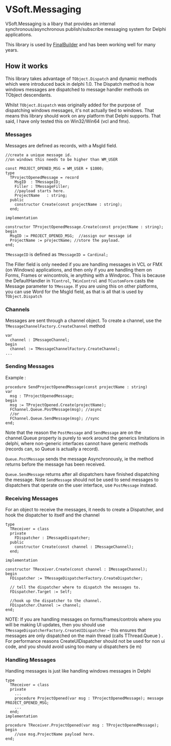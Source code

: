 # VSoft.Messaging

VSoft.Messaging is a libary that provides an internal synchronous/asynchronous publish/subscribe messaging system for Delphi applications.

This library is used by [FinalBuilder](https://www.finalbuilder.com/finalbuilder) and has been working well for many years.

## How it works

This library takes advantage of `TObject.Dispatch` and dynamic methods which were introduced back in delphi 1.0. The Dispatch method is how windows messages are dispatched to message handler methods on TObject descendants. 

Whilst `TObject.Dispatch` was originally added for the purpose of dispatching windows messages, it's not actually tied to windows. That means this library should work on any platform that Delphi supports. That said, I have only tested this on Win32/Win64 (vcl and fmx).

### Messages

Messages are defined as records, with a MsgId field.

````delphi
//create a unique message id.
//on windows this needs to be higher than WM_USER

const PROJECT_OPENED_MSG = WM_USER + $1000;
type
  TProjectOpenedMessage = record
    MsgID  : TMessageID;
    Filler : TMessageFiller;
    //payload starts here.
    ProjectName   : string;
  public
    constructor Create(const projectName : string);
  end;

implementation

constructor TProjectOpenedMessage.Create(const projectName : string);
begin
  MsgID := PROJECT_OPENED_MSG;  //assign our message id
  ProjectName := projectName; //store the payload.
end;

````  

`TMessageID` is defined as `TMessageID = Cardinal;`



The Filler field is only needed if you are handling messages in VCL or FMX (on Windows) applications, and then only if you are handling them on Forms, Frames or wincontrols, ie anything with a Windproc. This is because the DefaultHandler in `TControl`, `TWinControl` and `TCustomForm` casts the Message parameter to `TMessage`. If you are using this on other platforms, you can use Word for the MsgId field, as that is all that is used by `TObject.Dispatch`

### Channels

Messages are sent through a channel object. To create a channel, use the `TMessageChannelFactory.CreateChannel` method

````delphi
var
  channel : IMessageChannel;
begin
  channel := TMessageChannelFactory.CreateChannel;
...
````

### Sending Messages

Example :

````delphi
procedure SendProjectOpenedMessage(const projectName : string)
var
  msg : TProjectOpenedMessage;
begin
  msg := TProjectOpened.Create(projectName);
  FChannel.Queue.PostMessage(msg); //async
  //or
  FChannel.Queue.SendMessage(msg); //sync
end;
````

Note that the reason the `PostMessage` and `SendMessage` are on the channel.Queue property is purely to work around the generics limitations in delphi, where non-generic interfaces cannot have generic methods (records can, so Queue is actually a record).

`Queue.PostMessage` sends the message Asynchronously, ie the method returns before the message has been received.

`Queue.SendMessage` returns after all dispatchers have finished dispatching the message. Note `SendMessage` should not be used to send messages to dispatchers that operate on the user interface, use `PostMessage` instead.  

### Receiving Messages

For an object to receive the messages, it needs to create a Dispatcher, and hook the dispatcher to itself and the channel

````delphi
type
  TReceiver = class
  private
    FDispatcher : IMessageDispatcher;
  public
    constructor Create(const channel : IMessageChannel);
  end;

implementation

constructor TReceiver.Create(const channel : IMessageChannel);
begin
  FDispatcher := TMessageDispatcherFactory.CreateDispatcher;

  // tell the dispatcher where to dispatch the messages to.
  FDispatcher.Target := Self;

  //hook up the dispatcher to the channel.
  FDispatcher.Channel := channel;
end;

````

NOTE:  If you are handling messages on forms/frames/controls where you will be making UI updates, then you should use `TMessageDispatcherFactory.CreateUIDispatcher` - this ensures that messages are only dispatched on the main thread (calls TThread.Queue ) . For performance reasons CreateUIDispatcher should not be used for non ui code, and you should avoid using too many ui dispatchers (ie m)

### Handling Messages

Handling messages is just like handling windows messages in Delphi

````delphi
type
  TReceiver = class
  private
    ...
    procedure ProjectOpened(var msg : TProjectOpenedMessage); message PROJECT_OPENED_MSG;
    ...
  end;
implementation

procedure TReceiver.ProjectOpened(var msg : TProjectOpenedMessage);
begin
    //use msg.ProjectName payload here.
end;
````
